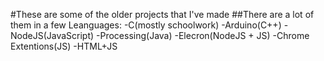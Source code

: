 #These are some of the older projects that I've made
##There are a lot of them in a few Leanguages:
-C(mostly schoolwork)
-Arduino(C++)
-NodeJS(JavaScript)
-Processing(Java)
-Elecron(NodeJS + JS)
-Chrome Extentions(JS)
-HTML+JS

